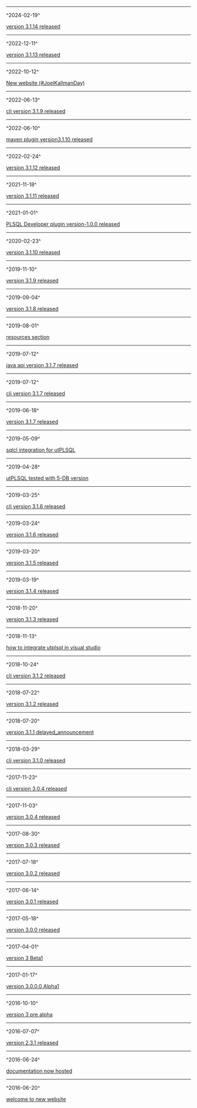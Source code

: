----------------------------------------------------------------------

^2024-02-19^

[version 3.1.14 released](_posts/2024-02-19-version3.1.14-released.md)

----------------------------------------------------------------------

^2022-12-11^

[version 3.1.13 released](_posts/2022-12-11-version3.1.13-released.md)

----------------------------------------------------------------------

^2022-10-12^

[New website (#JoelKallmanDay)](_posts/2022-10-11-new-website-design.md)

----------------------------------------------------------------------

^2022-06-13^

[cli version 3.1.9 released](_posts/2022-06-13-cli-version3.1.9-released.md)

----------------------------------------------------------------------

^2022-06-10^

[maven plugin version3.1.10 released](_posts/2022-06-10-maven-plugin-version3.1.10-released.md)

----------------------------------------------------------------------

^2022-02-24^

[version 3.1.12 released](_posts/2022-02-24-version3.1.12-released.md)

----------------------------------------------------------------------

^2021-11-18^

[version 3.1.11 released](_posts/2021-11-18-version3.1.11-released.md)

----------------------------------------------------------------------

^2021-01-01^

[PLSQL Developer plugin version-1.0.0 released](_posts/2021-01-01-PLSQL-Developer-plugin-version-1.0.0-released.md)

----------------------------------------------------------------------

^2020-02-23^

[version 3.1.10 released](_posts/2020-02-23-version3.1.10-released.md)

----------------------------------------------------------------------

^2019-11-10^

[version 3.1.9 released](_posts/2019-11-10-version3.1.9-released.md)

----------------------------------------------------------------------

^2019-09-04^

[version 3.1.8 released](_posts/2019-09-04-version3.1.8-released.md)

----------------------------------------------------------------------

^2019-08-01^

[resources section](_posts/2019-08-01-resources-section.md)

----------------------------------------------------------------------

^2019-07-12^

[java api version 3.1.7 released](_posts/2019-07-12-java-api-version3.1.7-released.md)

----------------------------------------------------------------------

^2019-07-12^

[cli version 3.1.7 released](_posts/2019-07-12-cli-version3.1.7-released.md)

----------------------------------------------------------------------

^2019-06-18^

[version 3.1.7 released](_posts/2019-06-18-version3.1.7-released.md)

----------------------------------------------------------------------

^2019-05-09^

[sqlcl integration for utPLSQL](_posts/2019-05-09-sqlcl-integration-for-utPLSQL.md)

----------------------------------------------------------------------

^2019-04-28^

[utPLSQL tested with 5-DB version](_posts/2019-04-28-utPLSQL-tested-with-5-DB-version.md)

----------------------------------------------------------------------

^2019-03-25^

[cli version 3.1.6 released](_posts/2019-03-25-cli-version3.1.6-released.md)

----------------------------------------------------------------------

^2019-03-24^

[version 3.1.6 released](_posts/2019-03-24-version3.1.6-released.md)

----------------------------------------------------------------------

^2019-03-20^

[version 3.1.5 released](_posts/2019-03-20-version3.1.5-released.md)

----------------------------------------------------------------------

^2019-03-19^

[version 3.1.4 released](_posts/2019-03-19-version3.1.4-released.md)

----------------------------------------------------------------------

^2018-11-20^

[version 3.1.3 released](_posts/2018-11-20-version3.1.3-released.md)

----------------------------------------------------------------------

^2018-11-13^

[how to integrate utplsql in visual studio](_posts/2018-11-13-howto-integrate-utplsql-in-visual-studio.md)

----------------------------------------------------------------------

^2018-10-24^

[cli version 3.1.2 released](_posts/2018-10-24-cli-version3.1.2-released.md)

----------------------------------------------------------------------

^2018-07-22^

[version 3.1.2 released](_posts/2018-07-22-version3.1.2-released.md)

----------------------------------------------------------------------

^2018-07-20^

[version 3.1.1 delayed_announcement](_posts/2018-07-20-version3.1.1-delayed_announcement.md)

----------------------------------------------------------------------

^2018-03-29^

[cli version 3.1.0 released](_posts/2018-03-29-cli-version3.1.0-released.md)

----------------------------------------------------------------------

^2017-11-23^

[cli version 3.0.4 released](_posts/2017-11-23-cli-version3.0.4-released.md)

----------------------------------------------------------------------

^2017-11-03^

[version 3.0.4 released](_posts/2017-11-03-version3.0.4-released.md)

----------------------------------------------------------------------

^2017-08-30^

[version 3.0.3 released](_posts/2017-08-30-version3.0.3-released.md)

----------------------------------------------------------------------

^2017-07-18^

[version 3.0.2 released](_posts/2017-07-18-version3.0.2-released.md)

----------------------------------------------------------------------

^2017-06-14^

[version 3.0.1 released](_posts/2017-06-14-version3.0.1-released.md)

----------------------------------------------------------------------

^2017-05-18^

[version 3.0.0 released](_posts/2017-05-18-version3.0.0-released.md)

----------------------------------------------------------------------

^2017-04-01^

[version 3 Beta1](_posts/2017-04-01-Version3Beta1.md)

----------------------------------------------------------------------

^2017-01-17^

[version 3.0.0.0 Alpha1](_posts/2017-01-17-Version3.0.0.0-Alpha1.md)

----------------------------------------------------------------------

^2016-10-10^

[version 3 pre alpha](_posts/2016-10-10-Version3-pre-alpha.md)

----------------------------------------------------------------------

^2016-07-07^

[version 2.3.1 released](_posts/2016-07-07-version-2-3-1-released.md)

----------------------------------------------------------------------

^2016-06-24^

[documentation now hosted](_posts/2016-06-24-documentation-now-hosted.md)

----------------------------------------------------------------------

^2016-06-20^

[welcome to new website](_posts/2016-06-20-welcome-to-new-website.md)
